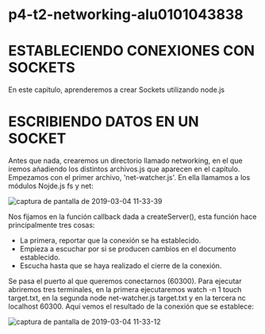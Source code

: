 # p4-t2-networking-alu0101043838

# ESTABLECIENDO CONEXIONES CON SOCKETS

En este capítulo, aprenderemos a crear Sockets utilizando node.js

# ESCRIBIENDO DATOS EN UN SOCKET

Antes que nada, crearemos un directorio llamado networking, en el que iremos añadiendo los distintos archivos.js que aparecen en el capítulo. Empezamos con el primer archivo, 'net-watcher.js'. En ella llamamos a los módulos Nojde.js fs y net:

![captura de pantalla de 2019-03-04 11-33-39](https://user-images.githubusercontent.com/38528985/53738985-9bb02f00-3e88-11e9-89a8-a68bd10cdba4.png)

Nos fijamos en la función callback dada a createServer(), esta función hace principalmente tres cosas:
 - La primera, reportar que la conexión se ha establecido.
 - Empieza a escuchar por si se producen cambios en el documento establecido.
 - Escucha hasta que se haya realizado el cierre de la conexión.
 
Se pasa el puerto al que queremos conectarnos (60300). Para ejecutar abriremos tres terminales, en la primera ejecutaremos watch -n 1 touch target.txt, en la segunda node net-watcher.js target.txt y en la tercera nc localhost 60300. Aquí vemos el resultado de la conexión que se establece:

![captura de pantalla de 2019-03-04 11-33-12](https://user-images.githubusercontent.com/38528985/53738860-483de100-3e88-11e9-8004-23f452b1d5b5.png)



